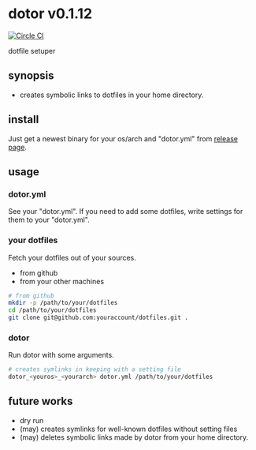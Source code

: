 # dotor v0.1.12

[![Circle CI](https://circleci.com/gh/januswel/dotor/tree/master.svg?style=shield)](https://circleci.com/gh/:user/:repo/tree/master)

dotfile setuper

## synopsis

- creates symbolic links to dotfiles in your home directory.

## install

Just get a newest binary for your os/arch and "dotor.yml" from [release page](https://github.com/januswel/dotor/releases).

## usage

### dotor.yml

See your "dotor.yml". If you need to add some dotfiles, write settings for them to your "dotor.yml".

### your dotfiles

Fetch your dotfiles out of your sources.

- from github
- from your other machines

```sh
# from github
mkdir -p /path/to/your/dotfiles
cd /path/to/your/dotfiles
git clone git@github.com:youraccount/dotfiles.git .
```

### dotor

Run dotor with some arguments.

```sh
# creates symlinks in keeping with a setting file
dotor_<youros>_<yourarch> dotor.yml /path/to/your/dotfiles
```

## future works

- dry run
- (may) creates symlinks for well-known dotfiles without setting files
- (may) deletes symbolic links made by dotor from your home directory.
